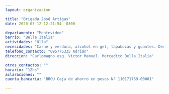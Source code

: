 ```yaml
---
layout: organizacion

title: "Brigada José Artigas"
date: 2020-05-12 12:21:54 -0300

departamento: "Montevideo"
barrio: "Bella Italia"
actividades: "Olla"
necesidades: "Carne y verdura, alcohol en gel, tapabocas y guantes. Demandan cocineros"
telefono_contacto: "095775335 Adrián"
direccion: "Carlomagno esq. Victor Manuel. Mercadito Bella Italia"

otros_contactos: ""
horario: "12hs"
aclaraciones: ""
cuenta_bancaria: "BROU Caja de ahorro en pesos Nº 110171769-00001"

---
```

